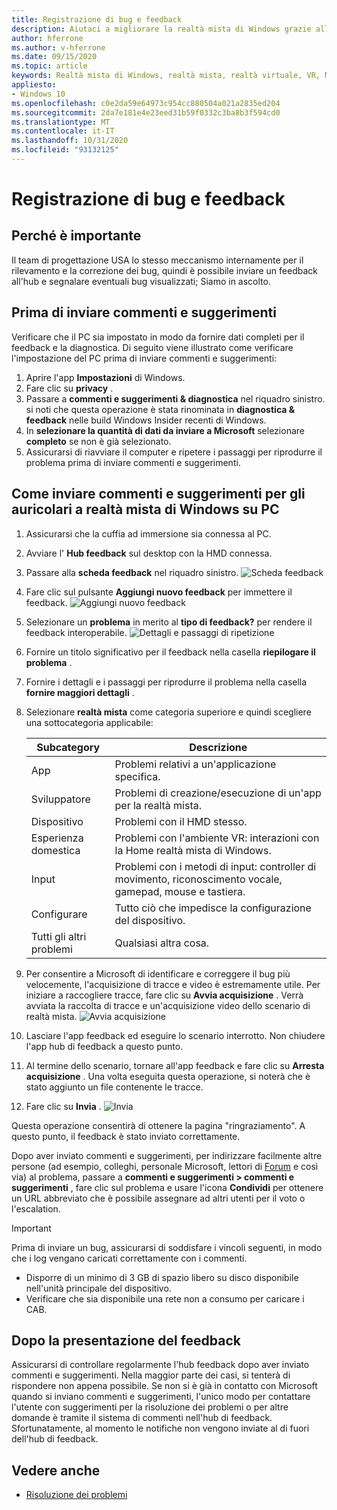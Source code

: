 ```yaml
---
title: Registrazione di bug e feedback
description: Aiutaci a migliorare la realtà mista di Windows grazie alla presentazione di commenti e suggerimenti usando le categorie corrette nell'App Hub di feedback.
author: hferrone
ms.author: v-hferrone
ms.date: 09/15/2020
ms.topic: article
keywords: Realtà mista di Windows, realtà mista, realtà virtuale, VR, MR, feedback, Hub feedback, bug
appliesto:
- Windows 10
ms.openlocfilehash: c0e2da59e64973c954cc880504a021a2835ed204
ms.sourcegitcommit: 2da7e181e4e23eed31b59f0332c3ba8b3f594cd0
ms.translationtype: MT
ms.contentlocale: it-IT
ms.lasthandoff: 10/31/2020
ms.locfileid: "93132125"
---
```

# <a name="filing-bugs-and-feedback"></a>Registrazione di bug e feedback

## <a name="why-its-important"></a>Perché è importante

Il team di progettazione USA lo stesso meccanismo internamente per il rilevamento e la correzione dei bug, quindi è possibile inviare un feedback all'hub e segnalare eventuali bug visualizzati; Siamo in ascolto.

## <a name="before-you-file-feedback"></a>Prima di inviare commenti e suggerimenti

Verificare che il PC sia impostato in modo da fornire dati completi per il feedback e la diagnostica. Di seguito viene illustrato come verificare l'impostazione del PC prima di inviare commenti e suggerimenti:

1. Aprire l'app **Impostazioni** di Windows.
2. Fare clic su **privacy** .
3. Passare a **commenti e suggerimenti & diagnostica** nel riquadro sinistro. si noti che questa operazione è stata rinominata in **diagnostica & feedback** nelle build Windows Insider recenti di Windows.
4. In **selezionare la quantità di dati da inviare a Microsoft** selezionare **completo** se non è già selezionato.
5. Assicurarsi di riavviare il computer e ripetere i passaggi per riprodurre il problema prima di inviare commenti e suggerimenti.

## <a name="how-to-file-feedback-for-windows-mixed-reality-immersive-headsets-on-pc"></a>Come inviare commenti e suggerimenti per gli auricolari a realtà mista di Windows su PC

1. Assicurarsi che la cuffia ad immersione sia connessa al PC.
2. Avviare l' **Hub feedback** sul desktop con la HMD connessa.
3. Passare alla **scheda feedback** nel riquadro sinistro. ![Scheda feedback](images/feedback1.png) 
4. Fare clic sul pulsante **Aggiungi nuovo feedback** per immettere il feedback. ![Aggiungi nuovo feedback](images/feedback2.png)
5. Selezionare un **problema** in merito al **tipo di feedback?** per rendere il feedback interoperabile. ![Dettagli e passaggi di ripetizione](images/feedback3.png)
6. Fornire un titolo significativo per il feedback nella casella **riepilogare il problema** .
7. Fornire i dettagli e i passaggi per riprodurre il problema nella casella **fornire maggiori dettagli** .
8. Selezionare **realtà mista** come categoria superiore e quindi scegliere una sottocategoria applicabile:

   | Subcategory      | Descrizione                                                                           |
   |------------------|---------------------------------------------------------------------------------------|
   | App             | Problemi relativi a un'applicazione specifica.                                                   |
   | Sviluppatore        | Problemi di creazione/esecuzione di un'app per la realtà mista.                               |
   | Dispositivo           | Problemi con il HMD stesso.                                                           |
   | Esperienza domestica  | Problemi con l'ambiente VR: interazioni con la Home realtà mista di Windows.    |
   | Input            | Problemi con i metodi di input: controller di movimento, riconoscimento vocale, gamepad, mouse e tastiera.|
   | Configurare           | Tutto ciò che impedisce la configurazione del dispositivo.                           |
   | Tutti gli altri problemi | Qualsiasi altra cosa.                                                                        |

9. Per consentire a Microsoft di identificare e correggere il bug più velocemente, l'acquisizione di tracce e video è estremamente utile. Per iniziare a raccogliere tracce, fare clic su **Avvia acquisizione** . Verrà avviata la raccolta di tracce e un'acquisizione video dello scenario di realtà mista. ![ Avvia acquisizione](images/feedback4.png)
10. Lasciare l'app feedback ed eseguire lo scenario interrotto. Non chiudere l'app hub di feedback a questo punto.
11. Al termine dello scenario, tornare all'app feedback e fare clic su **Arresta acquisizione** . Una volta eseguita questa operazione, si noterà che è stato aggiunto un file contenente le tracce.
12. Fare clic su **Invia** . ![ Invia](images/feedback5.png)

Questa operazione consentirà di ottenere la pagina "ringraziamento". A questo punto, il feedback è stato inviato correttamente.

Dopo aver inviato commenti e suggerimenti, per indirizzare facilmente altre persone (ad esempio, colleghi, personale Microsoft, lettori di [Forum](https://forums.hololens.com/) e così via) al problema, passare a **commenti e suggerimenti > commenti e suggerimenti** , fare clic sul problema e usare l'icona **Condividi** per ottenere un URL abbreviato che è possibile assegnare ad altri utenti per il voto o l'escalation.

> [!IMPORTANT]
> Prima di inviare un bug, assicurarsi di soddisfare i vincoli seguenti, in modo che i log vengano caricati correttamente con i commenti.
>    * Disporre di un minimo di 3 GB di spazio libero su disco disponibile nell'unità principale del dispositivo.
>    * Verificare che sia disponibile una rete non a consumo per caricare i CAB.

## <a name="after-filing-feedback"></a>Dopo la presentazione del feedback

Assicurarsi di controllare regolarmente l'hub feedback dopo aver inviato commenti e suggerimenti. Nella maggior parte dei casi, si tenterà di rispondere non appena possibile. Se non si è già in contatto con Microsoft quando si inviano commenti e suggerimenti, l'unico modo per contattare l'utente con suggerimenti per la risoluzione dei problemi o per altre domande è tramite il sistema di commenti nell'hub di feedback. Sfortunatamente, al momento le notifiche non vengono inviate al di fuori dell'hub di feedback.

## <a name="see-also"></a>Vedere anche

* [Risoluzione dei problemi](troubleshooting-windows-mixed-reality.md)